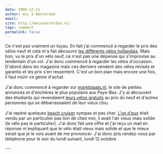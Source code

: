 ```yaml
---
date: 2008-12-21
author: moi à Amsterdam
email: 
site: http://meinamsterdam.nl/
tags: comment
permalink: false
---
```


<p>
Ce n'est pas vraiment un tuyau. En fait j'ai commencé à regarder le prix des vélos neuf et cela m'a fait découvrir <a href="https://meinamsterdam.nl/plein-de-velos/">les différents vélos hollandais</a>. Mais bon, vu le prix d'un vélo neuf, ce n'est pas une dépense qui s'improvise au lendemain d'un vol. J'ai donc commencé à regarder les vélos d'occasion. D'abord dans les magasins mais ces derniers vendent des vélos révisés et garantis et les prix s'en ressentent. C'est un bon plan mais encore une fois, il faut mûrir ce genre d'achat. 
<br/><br/>
J'ai donc commencé à regarder sur <a href="http://www.marktplaats.nl/">marktplaats.nl</a>, le site de petites annonces et d'enchères le plus populaire aux Pays-Bas. J'y ai découvert des étudiants qui revendaient <a href="http://blog.re/me-in-amsterdam/index.php/les-velos-gratuits">leurs vélos gratuits</a> au prix du neuf et d'autres personnes qui se débarrassaient de leur vieux clou.
<br/><br/>
J'ai repéré quelques <a href="hhttps://meinamsterdam.nl/plein-de-velos/#beach-cruiser">beach cruiser</a> sympas et pas cher. <a href="hhttps://meinamsterdam.nl/files/2008/Fiets-sportieve-stoere-cruiser-op-Marktplaats.pdf">L'un d'eux</a> était vendu par un particulier pas loin de chez moi, il avait l'air vieux mais solide (le vélo pas le particulier). J'ai donc fait une offre et j'ai reçu un mail en réponse m'expliquant que le vélo était vieux mais solide et que le mieux serait que je le vois avant de me prononcer. J'ai donc pris rendez-vous par téléphone pour le soir du lundi suivant, lundi 12 octobre.
</p>
---